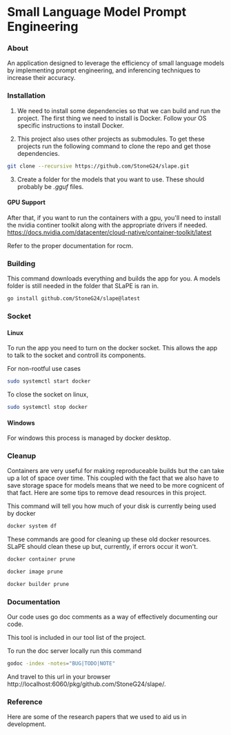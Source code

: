 # Small Language Model Prompt Engineering

### About

An application designed to leverage the efficiency of small language models by implementing prompt engineering, and inferencing techniques to increase their accuracy.

### Installation

1. We need to install some dependencies so that we can build and run the project. The first thing we need to install is Docker.
Follow your OS specific instructions to install Docker.

2. This project also uses other projects as submodules. To get these projects run the following command to clone the repo and get those dependencies.
```bash
git clone --recursive https://github.com/StoneG24/slape.git
```

3. Create a folder for the models that you want to use. These should probably be _.gguf_ files.

#### GPU Support

After that, if you want to run the containers with a gpu, you'll need to install the nvidia continer toolkit along with the appropriate drivers if needed.
https://docs.nvidia.com/datacenter/cloud-native/container-toolkit/latest

Refer to the proper documentation for rocm.

### Building
This command downloads everything and builds the app for you. A models folder is still needed in the folder that SLaPE is ran in.
```bash
go install github.com/StoneG24/slape@latest
```
### Socket

#### Linux

To run the app you need to turn on the docker socket. This allows the app to talk to the socket and controll its components.

For non-rootful use cases

```bash
sudo systemctl start docker
```

To close the socket on linux,

```bash
sudo systemctl stop docker
```

#### Windows

For windows this process is managed by docker desktop.

### Cleanup

Containers are very useful for making reproduceable builds but the can take up a lot of space over time. This coupled with the fact that we also have to save storage space for models means that we need to be more cognicent of that fact. Here are some tips to remove dead resources in this project.

This command will tell you how much of your disk is currently being used by docker

```bash
docker system df
```

These commands are good for cleaning up these old docker resources. SLaPE should clean these up but, currently, if errors occur it won't.

```bash
docker container prune
```

```bash
docker image prune
```

```bash
docker builder prune
```

### Documentation
Our code uses go doc comments as a way of effectively documenting our code.

This tool is included in our tool list of the project.

To run the doc server locally run this command
```bash
godoc -index -notes="BUG|TODO|NOTE"
```

And travel to this url in your browser http://localhost:6060/pkg/github.com/StoneG24/slape/.

### Reference

Here are some of the research papers that we used to aid us in development.
